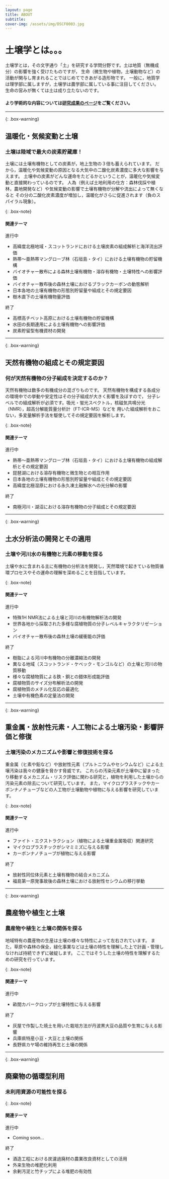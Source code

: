 ```yaml
---
layout: page
title: ABOUT
subtitle: 
cover-img: /assets/img/DSCF0003.jpg
---
```


# 土壌学とは。。。  
土壌学とは，その文字通り「土」を研究する学問分野です。土は地質（無機成分）の影響を強く受けたものですが，
生命（微生物や植物，土壌動物など）の活動が関与し育まれることではじめてできあがる造形物です。
一般に，地質学は理学部に属しますが，土壌学は農学部に属している事に注目してください。
生命の営みが無くては土は成り立たないのです。
 
#### より学術的な内容については[研究成果のページ](https://kobesoillab.github.io/publications/)をご覧ください。  
  
***

{: .box-warning}
## 温暖化・気候変動と土壌  
### 土壌は陸域で最大の炭素貯蔵庫！
土壌には土壌有機物としての炭素が，地上生物の３倍も蓄えられています。
だから，温暖化や気候変動の原因となる大気中の二酸化炭素濃度に多大な影響を与えます。
土壌中の炭素がどんな運命をたどるかということが，温暖化や気候変動と直接関わっているのです。
人為（例えば土地利用の仕方：森林伐採や植林，農地開発など）や気候変動の影響で土壌有機物が分解や流出によって無くなると
その分の二酸化炭素濃度が増加し，温暖化がさらに促進されます（負のスパイラル現象）。

{: .box-note}
#### 関連テーマ
進行中
* 高緯度北極地域・スコットランドにおける土壌炭素の組成解析と海洋流出評価
* 熱帯〜亜熱帯マングローブ林（石垣島・タイ）における土壌有機物の貯留機構
* バイオチャー散布による森林土壌有機物・溶存有機物・土壌特性への影響評価
* バイオチャー散布後の森林土壌におけるブラックカーボンの動態解析
* 日本各地の土壌有機物の形態別貯留量や組成とその規定要因
* 樹木直下の土壌有機物量評価

終了
* 高標高チベット高原における土壌有機物の貯留機構
* 水田の長期連用による土壌有機物への影響評価
* 炭素貯留型有機資材の開発

***

{: .box-warning}
## 天然有機物の組成とその規定要因  
### 何が天然有機物の分子組成を決定するのか？
天然有機物は数多の有機成分の混ざりものです。
天然有機物を構成する各成分の環境中での挙動や安定性はその分子組成が大きく影響を及ぼすので，
分子レベルでの組成解析が必須です。吸光・蛍光スペクトル，核磁気共鳴分光（NMR），超高分解能質量分析計（FT-ICR-MS）などを
用いた組成解析をおこない，多変量解析手法を駆使してその規定要因を解析します。

{: .box-note}
#### 関連テーマ
進行中
* 熱帯〜亜熱帯マングローブ林（石垣島・タイ）における土壌有機物の組成解析とその規定要因
* 琵琶湖における溶存有機物と微生物との相互作用
* 日本各地の土壌有機物の形態別貯留量や組成とその規定要因
* 高緯度北極湿原における永久凍土融解水への光分解の影響

終了
* 南極河川・湖沼における溶存有機物の分子組成とその規定要因

***

{: .box-warning}
## 土水分析法の開発とその適用  
### 土壌や河川水の有機物と元素の移動を探る  
土壌や水に含まれる主に有機物の分析法を開発し，天然環境で起きている物質循環プロセスやその運命の理解を深めることを目指しています。

{: .box-note}
#### 関連テーマ
進行中
* 特殊1H NMR法による土壌と河川の有機物解析法の開発
* 世界各地から採取された多様な腐植物質の分子レベルキャラクタリゼーション
* バイオチャー散布後の森林土壌の緩衝能の評価

終了
* 樹脂による河川中有機物の分離濃縮法の開発
* 異なる地域（スコットランド・ケベック・モンゴルなど）の土壌と河川の物質移動
* 様々な腐植物質による鉄・銅との錯体形成能評価
* 腐植物質のサイズ分布解析法の開発
* 腐植物質のメチル化反応の最適化
* 土壌中有機色素の定量法の開発

***

{: .box-warning}
## 重金属・放射性元素・人工物による土壌汚染・影響評価と修復   
### 土壌汚染のメカニズムや影響と修復技術を探る  
重金属（ヒ素や鉛など）や放射性元素（プルトニウムやセシウムなど）による土壌汚染は我々の健康を脅かす脅威です。
これらの汚染元素が土壌中に留まったり移動するメカニズム・リスク評価に関わる研究と，植物を利用した土壌からの汚染元素の除去について研究しています。
また，マイクロプラスチックやカーボンナノチューブなどの人工物が土壌動物や植物に与える影響を研究しています。

{: .box-note}
#### 関連テーマ
進行中
* ファイト・エクストラクション（植物による土壌重金属吸収）関連研究
* マイクロプラスチックがシマミミズに与える影響
* カーボンナノチューブが植物に与える影響

終了
* 放射性同位体元素と土壌有機物の結合メカニズム
* 福島第一原発事故後の森林土壌における放射性セシウムの移行挙動

***

{: .box-warning}
## 農産物や植生と土壌  
### 農産物や植生と土壌の関係を探る
地域特有の農産物の生産は土壌の様々な特性によって左右されています。
また，草原や森林の保全，緑化事業などは土壌の特性を理解した上で計画・管理しなければ持続できずに破綻します。
ここではそうした土壌の特性を理解するための研究を行っています。

{: .box-note}
#### 関連テーマ
進行中
* 畝間カバークロップが土壌特性に与える影響

終了
* 灰屋で作製した焼土を用いた栽培方法が丹波黒大豆の品質や生育に与える影響
* 兵庫県特産小豆・大豆と土壌の関係
* 長野県カヤ場の維持再生と土壌の関係

***

{: .box-warning}
## 廃棄物の循環型利用
### 未利用資源の可能性を探る

{: .box-note}
#### 関連テーマ
進行中
* Coming soon...

終了
* 酒造工程における炭濾過廃材の農業改良資材としての活用
* 外来生物の堆肥化利用
* 余剰汚泥と竹チップによる堆肥の有効性

